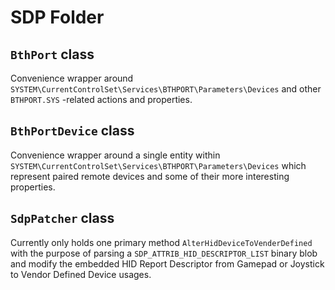# SDP Folder

## `BthPort` class

Convenience wrapper around `SYSTEM\CurrentControlSet\Services\BTHPORT\Parameters\Devices` and other `BTHPORT.SYS`
-related actions and properties.

## `BthPortDevice` class

Convenience wrapper around a single entity within `SYSTEM\CurrentControlSet\Services\BTHPORT\Parameters\Devices` which
represent paired remote devices and some of their more interesting properties.

## `SdpPatcher` class

Currently only holds one primary method `AlterHidDeviceToVenderDefined` with the purpose of parsing a
`SDP_ATTRIB_HID_DESCRIPTOR_LIST` binary blob and modify the embedded HID Report Descriptor from Gamepad or Joystick to
Vendor Defined Device usages. 
